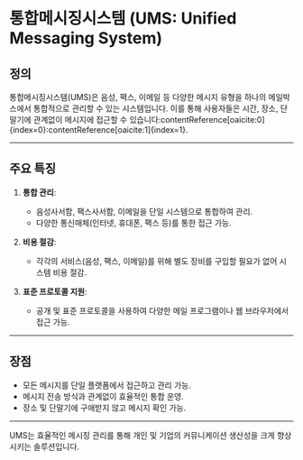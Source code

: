# 통합메시징시스템 (UMS: Unified Messaging System)

## 정의
통합메시징시스템(UMS)은 음성, 팩스, 이메일 등 다양한 메시지 유형을 하나의 메일박스에서 통합적으로 관리할 수 있는 시스템입니다. 이를 통해 사용자들은 시간, 장소, 단말기에 관계없이 메시지에 접근할 수 있습니다&#8203;:contentReference[oaicite:0]{index=0}&#8203;:contentReference[oaicite:1]{index=1}.

---

## 주요 특징
1. **통합 관리**:
   - 음성사서함, 팩스사서함, 이메일을 단일 시스템으로 통합하여 관리.
   - 다양한 통신매체(인터넷, 휴대폰, 팩스 등)를 통한 접근 가능.

2. **비용 절감**:
   - 각각의 서비스(음성, 팩스, 이메일)를 위해 별도 장비를 구입할 필요가 없어 시스템 비용 절감.

3. **표준 프로토콜 지원**:
   - 공개 및 표준 프로토콜을 사용하여 다양한 메일 프로그램이나 웹 브라우저에서 접근 가능.

---

## 장점
- 모든 메시지를 단일 플랫폼에서 접근하고 관리 가능.
- 메시지 전송 방식과 관계없이 효율적인 통합 운영.
- 장소 및 단말기에 구애받지 않고 메시지 확인 가능.

---

UMS는 효율적인 메시징 관리를 통해 개인 및 기업의 커뮤니케이션 생산성을 크게 향상시키는 솔루션입니다.
